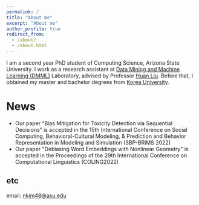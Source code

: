```yaml
---
permalink: /
title: "About me"
excerpt: "About me"
author_profile: true
redirect_from: 
  - /about/
  - /about.html
---
```

I am a second year PhD student of Computing Science, Arizona State University. I work as a research assistant at [Data Mining and Machine Learning (DMML)](https://dmml.asu.edu/) Laboratory, advised by Professor [Huan Liu](https://www.public.asu.edu/~huanliu/). Before that, I obtained my master and bachelor degrees from [Korea University](https://www.korea.edu/mbshome/mbs/en/index.do).

News
======
- Our paper “Bias Mitigation for Toxicity Detection via Sequential Decisions” is accepted in the 15th International Conference on Social Computing, Behavioral-Cultural Modeling, & Prediction and Behavior Representation in Modeling and Simulation (SBP-BRiMS 2022)
- Our paper "Debiasing Word Embeddings with Nonlinear Geometry" is accepted in the Proceedings of the 29th International Conference on Computational Linguistics (COLING2022)



etc
------
email: nkim48@asu.edu
<!-- **Markdown generator** -->

